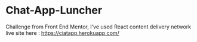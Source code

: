 # Chat-App-Luncher
Challenge from Front End Mentor, I've used React content delivery network 
live site here :
https://ciatapp.herokuapp.com/
